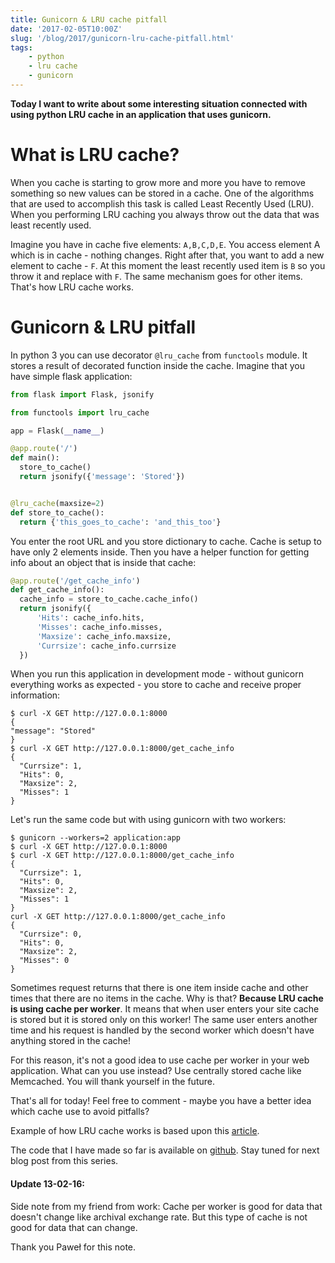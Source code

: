 ```yaml
---
title: Gunicorn & LRU cache pitfall
date: '2017-02-05T10:00Z'
slug: '/blog/2017/gunicorn-lru-cache-pitfall.html'
tags: 
    - python
    - lru cache
    - gunicorn
---
```


**Today I want to write about some interesting situation connected with
using python LRU cache in an application that uses gunicorn.**

What is LRU cache?
==================

When you cache is starting to grow more and more you have to remove
something so new values can be stored in a cache. One of the algorithms
that are used to accomplish this task is called Least Recently Used
(LRU). When you performing LRU caching you always throw out the data
that was least recently used.

Imagine you have in cache five elements: `A,B,C,D,E`. You access element
A which is in cache - nothing changes. Right after that, you want to add
a new element to cache - `F`. At this moment the least recently used
item is `B` so you throw it and replace with `F`. The same mechanism
goes for other items. That's how LRU cache works.

Gunicorn & LRU pitfall
======================

In python 3 you can use decorator `@lru_cache` from `functools` module.
It stores a result of decorated function inside the cache. Imagine that
you have simple flask application:

```python
from flask import Flask, jsonify

from functools import lru_cache

app = Flask(__name__)

@app.route('/')
def main():
  store_to_cache()
  return jsonify({'message': 'Stored'})


@lru_cache(maxsize=2)
def store_to_cache():
  return {'this_goes_to_cache': 'and_this_too'}
```

You enter the root URL and you store dictionary to cache. Cache is setup
to have only 2 elements inside. Then you have a helper function for
getting info about an object that is inside that cache:

```python
@app.route('/get_cache_info')
def get_cache_info():
  cache_info = store_to_cache.cache_info()
  return jsonify({
      'Hits': cache_info.hits,
      'Misses': cache_info.misses,
      'Maxsize': cache_info.maxsize,
      'Currsize': cache_info.currsize
  })
```

When you run this application in development mode - without gunicorn
everything works as expected - you store to cache and receive proper
information:

```shell
$ curl -X GET http://127.0.0.1:8000
{
"message": "Stored"
}
$ curl -X GET http://127.0.0.1:8000/get_cache_info
{
  "Currsize": 1,
  "Hits": 0,
  "Maxsize": 2,
  "Misses": 1
}
```

Let's run the same code but with using gunicorn with two workers:

```shell
$ gunicorn --workers=2 application:app
$ curl -X GET http://127.0.0.1:8000
$ curl -X GET http://127.0.0.1:8000/get_cache_info
{
  "Currsize": 1,
  "Hits": 0,
  "Maxsize": 2,
  "Misses": 1
}
curl -X GET http://127.0.0.1:8000/get_cache_info
{
  "Currsize": 0,
  "Hits": 0,
  "Maxsize": 2,
  "Misses": 0
}
```

Sometimes request returns that there is one item inside cache and other
times that there are no items in the cache. Why is that? **Because LRU
cache is using cache per worker**. It means that when user enters your
site cache is stored but it is stored only on this worker! The same user
enters another time and his request is handled by the second worker
which doesn't have anything stored in the cache!

For this reason, it's not a good idea to use cache per worker in your
web application. What can you use instead? Use centrally stored cache
like Memcached. You will thank yourself in the future.

That's all for today! Feel free to comment - maybe you have a better
idea which cache use to avoid pitfalls?

Example of how LRU cache works is based upon this
[article](http://mcicpc.cs.atu.edu/archives/2012/mcpc2012/lru/lru.html).

The code that I have made so far is available on
[github](https://github.com/krzysztofzuraw/personal-blog-projects/tree/master/lru_cache).
Stay tuned for next blog post from this series.

#### Update 13-02-16:


Side note from my friend from work: Cache per worker is good for data
that doesn't change like archival exchange rate. But this type of cache
is not good for data that can change.

Thank you Paweł for this note.
